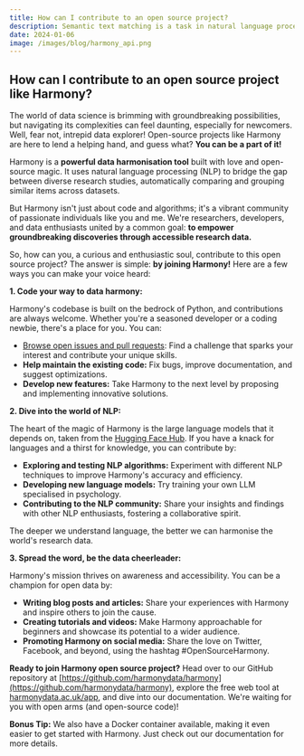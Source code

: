 ```yaml
---
title: How can I contribute to an open source project?
description: Semantic text matching is a task in natural language processing involving estimating the semantic similarity between two texts. For exam...
date: 2024-01-06
image: /images/blog/harmony_api.png
---
```



## How can I contribute to an open source project like Harmony?

The world of data science is brimming with groundbreaking possibilities, but navigating its complexities can feel daunting, especially for newcomers. Well, fear not, intrepid data explorer! Open-source projects like Harmony are here to lend a helping hand, and guess what? **You can be a part of it!** 

Harmony is a **powerful data harmonisation tool** built with love and open-source magic. It uses natural language processing (NLP) to bridge the gap between diverse research studies, automatically comparing and grouping similar items across datasets. 

But Harmony isn't just about code and algorithms; it's a vibrant community of passionate individuals like you and me. We're researchers, developers, and data enthusiasts united by a common goal: **to empower groundbreaking discoveries through accessible research data.** 

So, how can you, a curious and enthusiastic soul, contribute to this open source project? The answer is simple: **by joining Harmony!** Here are a few ways you can make your voice heard:

**1. Code your way to data harmony:** 

Harmony's codebase is built on the bedrock of Python, and contributions are always welcome. Whether you're a seasoned developer or a coding newbie, there's a place for you. You can:

* [Browse open issues and pull requests](https://github.com/harmonydata/harmony/issues): Find a challenge that sparks your interest and contribute your unique skills.
* **Help maintain the existing code:** Fix bugs, improve documentation, and suggest optimizations.
* **Develop new features:** Take Harmony to the next level by proposing and implementing innovative solutions.

**2. Dive into the world of NLP:** 

The heart of the magic of Harmony is the large language models that it depends on, taken from the [Hugging Face Hub](https://huggingface.co/docs/hub/models-the-hub). If you have a knack for languages and a thirst for knowledge, you can contribute by:

* **Exploring and testing NLP algorithms:** Experiment with different NLP techniques to improve Harmony's accuracy and efficiency.
* **Developing new language models:** Try training your own LLM specialised in psychology.
* **Contributing to the NLP community:** Share your insights and findings with other NLP enthusiasts, fostering a collaborative spirit.

The deeper we understand language, the better we can harmonise the world's research data.

**3. Spread the word, be the data cheerleader:** 

Harmony's mission thrives on awareness and accessibility. You can be a champion for open data by:

* **Writing blog posts and articles:** Share your experiences with Harmony and inspire others to join the cause.
* **Creating tutorials and videos:** Make Harmony approachable for beginners and showcase its potential to a wider audience.
* **Promoting Harmony on social media:** Share the love on Twitter, Facebook, and beyond, using the hashtag #OpenSourceHarmony.

**Ready to join Harmony open source project?** Head over to our GitHub repository at [https://github.com/harmonydata/harmony](https://github.com/harmonydata/harmony), explore the free web tool at [harmonydata.ac.uk/app](https://harmonydata.ac.uk/app), and dive into our documentation. We're waiting for you with open arms (and open-source code)!

**Bonus Tip:** We also have a Docker container available, making it even easier to get started with Harmony. Just check out our documentation for more details.

